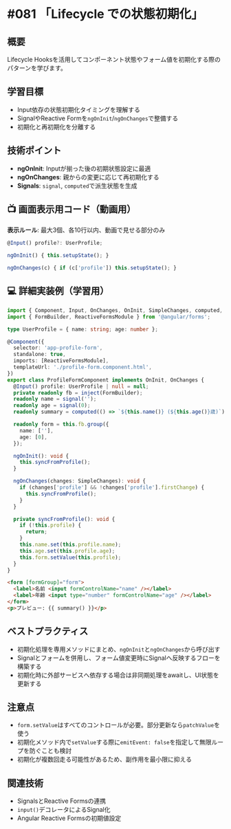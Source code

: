 # #081 「Lifecycle での状態初期化」

## 概要
Lifecycle Hooksを活用してコンポーネント状態やフォーム値を初期化する際のパターンを学びます。

## 学習目標
- Input依存の状態初期化タイミングを理解する
- SignalやReactive Formを`ngOnInit`/`ngOnChanges`で整備する
- 初期化と再初期化を分離する

## 技術ポイント
- **ngOnInit**: Inputが揃った後の初期状態設定に最適
- **ngOnChanges**: 親からの変更に応じて再初期化する
- **Signals**: `signal`, `computed`で派生状態を生成

## 📺 画面表示用コード（動画用）
**表示ルール**: 最大3個、各10行以内、動画で見せる部分のみ

```typescript
@Input() profile?: UserProfile;
```

```typescript
ngOnInit() { this.setupState(); }
```

```typescript
ngOnChanges(c) { if (c['profile']) this.setupState(); }
```

## 💻 詳細実装例（学習用）
```typescript
import { Component, Input, OnChanges, OnInit, SimpleChanges, computed, signal } from '@angular/core';
import { FormBuilder, ReactiveFormsModule } from '@angular/forms';

type UserProfile = { name: string; age: number };

@Component({
  selector: 'app-profile-form',
  standalone: true,
  imports: [ReactiveFormsModule],
  templateUrl: './profile-form.component.html',
})
export class ProfileFormComponent implements OnInit, OnChanges {
  @Input() profile: UserProfile | null = null;
  private readonly fb = inject(FormBuilder);
  readonly name = signal('');
  readonly age = signal(0);
  readonly summary = computed(() => `${this.name()} (${this.age()}歳)`);

  readonly form = this.fb.group({
    name: [''],
    age: [0],
  });

  ngOnInit(): void {
    this.syncFromProfile();
  }

  ngOnChanges(changes: SimpleChanges): void {
    if (changes['profile'] && !changes['profile'].firstChange) {
      this.syncFromProfile();
    }
  }

  private syncFromProfile(): void {
    if (!this.profile) {
      return;
    }
    this.name.set(this.profile.name);
    this.age.set(this.profile.age);
    this.form.setValue(this.profile);
  }
}
```

```html
<form [formGroup]="form">
  <label>名前 <input formControlName="name" /></label>
  <label>年齢 <input type="number" formControlName="age" /></label>
</form>
<p>プレビュー: {{ summary() }}</p>
```

## ベストプラクティス
- 初期化処理を専用メソッドにまとめ、`ngOnInit`と`ngOnChanges`から呼び出す
- Signalとフォームを併用し、フォーム値変更時にSignalへ反映するフローを構築する
- 初期化時に外部サービスへ依存する場合は非同期処理をawaitし、UI状態を更新する

## 注意点
- `form.setValue`はすべてのコントロールが必要。部分更新なら`patchValue`を使う
- 初期化メソッド内で`setValue`する際に`emitEvent: false`を指定して無限ループを防ぐことも検討
- 初期化が複数回走る可能性があるため、副作用を最小限に抑える

## 関連技術
- SignalsとReactive Formsの連携
- `input()`デコレータによるSignal化
- Angular Reactive Formsの初期値設定
